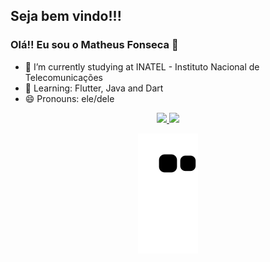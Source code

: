 
## Seja bem vindo!!!
### Olá!! Eu sou o Matheus Fonseca 👋

- 🔭 I’m currently studying at INATEL - Instituto Nacional de Telecomunicações
- 🌱 Learning: Flutter, Java and Dart
- 😄 Pronouns: ele/dele

<div align="center">
  <a href="https://github.com/matheusAFONSECA">
  <img height="180em" src="https://github-readme-stats-sigma-five.vercel.app/api?username=matheusAFONSECA&show_icons=true&theme=dracula&include_all_commits=true"/>
  <img height="180em" src="https://github-readme-stats.vercel.app/api/top-langs/?username=matheusAFONSECA&layout=compact&theme=dracula&count_private=true"/>
    
  ![Snake animation](https://github.com/matheusAFONSECA/matheusAFONSECA/blob/output/github-contribution-grid-snake.svg)
</div>
